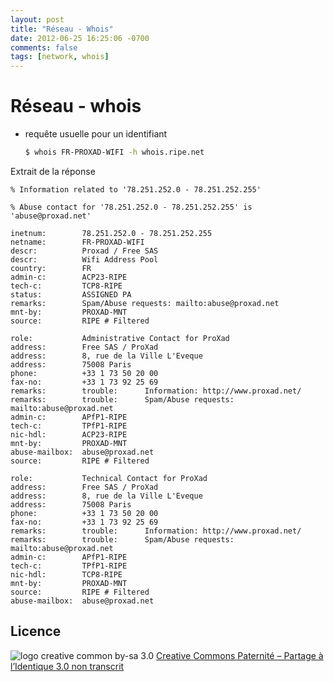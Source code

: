 ```yaml
---
layout: post
title: "Réseau - Whois"
date: 2012-06-25 16:25:06 -0700
comments: false
tags: [network, whois]
---
```


# Réseau - whois

* requête usuelle pour un identifiant

	```bash
	$ whois FR-PROXAD-WIFI -h whois.ripe.net
	```

Extrait de la réponse 

```
% Information related to '78.251.252.0 - 78.251.252.255'

% Abuse contact for '78.251.252.0 - 78.251.252.255' is 'abuse@proxad.net'

inetnum:        78.251.252.0 - 78.251.252.255
netname:        FR-PROXAD-WIFI
descr:          Proxad / Free SAS
descr:          Wifi Address Pool
country:        FR
admin-c:        ACP23-RIPE
tech-c:         TCP8-RIPE
status:         ASSIGNED PA
remarks:        Spam/Abuse requests: mailto:abuse@proxad.net
mnt-by:         PROXAD-MNT
source:         RIPE # Filtered

role:           Administrative Contact for ProXad
address:        Free SAS / ProXad
address:        8, rue de la Ville L'Eveque
address:        75008 Paris
phone:          +33 1 73 50 20 00
fax-no:         +33 1 73 92 25 69
remarks:        trouble:      Information: http://www.proxad.net/
remarks:        trouble:      Spam/Abuse requests: mailto:abuse@proxad.net
admin-c:        APfP1-RIPE
tech-c:         TPfP1-RIPE
nic-hdl:        ACP23-RIPE
mnt-by:         PROXAD-MNT
abuse-mailbox:  abuse@proxad.net
source:         RIPE # Filtered

role:           Technical Contact for ProXad
address:        Free SAS / ProXad
address:        8, rue de la Ville L'Eveque
address:        75008 Paris
phone:          +33 1 73 50 20 00
fax-no:         +33 1 73 92 25 69
remarks:        trouble:      Information: http://www.proxad.net/
remarks:        trouble:      Spam/Abuse requests: mailto:abuse@proxad.net
admin-c:        APfP1-RIPE
tech-c:         TPfP1-RIPE
nic-hdl:        TCP8-RIPE
mnt-by:         PROXAD-MNT
source:         RIPE # Filtered
abuse-mailbox:  abuse@proxad.net
```

## Licence

![logo creative common by-sa 3.0](http://i.creativecommons.org/l/by-sa/3.0/88x31.png)
[Creative Commons Paternité – Partage à l’Identique 3.0 non transcrit](http://creativecommons.org/licenses/by-sa/3.0/)
